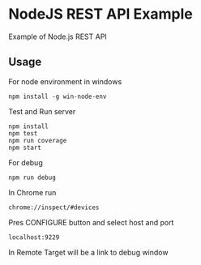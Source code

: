 # NodeJS REST API Example
[comment]: <> ([![Build Status]&#40;https://travis-ci.org/jaredpetersen/nodejs-api-template.svg?branch=master&#41;]&#40;https://travis-ci.org/jaredpetersen/nodejs-api-template&#41;)

Example of Node.js REST API

[comment]: <> (## Endpoints)

[comment]: <> (* `GET /health`: Gets API health status)

[comment]: <> (* `GET /tasks`: Lists all tasks)

[comment]: <> (* `POST /tasks`: Intentionally buggy route, returns an error)

[comment]: <> (* `null`: Default route, returns 404 as the endpoint requested does not exist)

## Usage
For node environment in windows
```
npm install -g win-node-env
```

Test and Run server
```
npm install
npm test
npm run coverage
npm start
```

For debug
```
npm run debug
```

In Chrome run  
```
chrome://inspect/#devices
```
Pres CONFIGURE button and select host and port 
```
localhost:9229
```
In Remote Target will be a link to debug window
